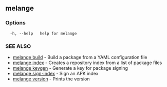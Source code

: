## melange



### Options

```
  -h, --help   help for melange
```

### SEE ALSO

* [melange build](melange_build.md)	 - Build a package from a YAML configuration file
* [melange index](melange_index.md)	 - Creates a repository index from a list of package files
* [melange keygen](melange_keygen.md)	 - Generate a key for package signing
* [melange sign-index](melange_sign-index.md)	 - Sign an APK index
* [melange version](melange_version.md)	 - Prints the version

